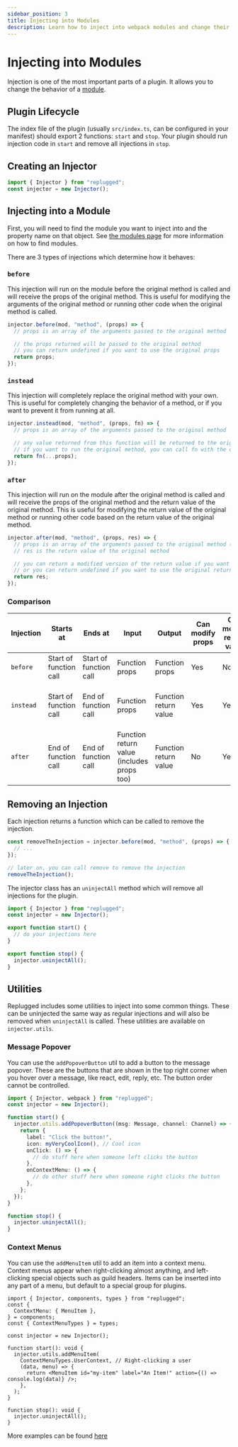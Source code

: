 ```yaml
---
sidebar_position: 3
title: Injecting into Modules
description: Learn how to inject into webpack modules and change their behavior
---
```


# Injecting into Modules

Injection is one of the most important parts of a plugin. It allows you to change the behavior of a
[module](modules).

## Plugin Lifecycle

The index file of the plugin (usually `src/index.ts`, can be configured in your manifest) should
export 2 functions: `start` and `stop`. Your plugin should run injection code in `start` and remove
all injections in `stop`.

## Creating an Injector

```ts
import { Injector } from "replugged";
const injector = new Injector();
```

## Injecting into a Module

First, you will need to find the module you want to inject into and the property name on that
object. See [the modules page](modules#finding-modules) for more information on how to find modules.

There are 3 types of injections which determine how it behaves:

### `before`

This injection will run on the module before the original method is called and will receive the
props of the original method. This is useful for modifying the arguments of the original method or
running other code when the original method is called.

```ts
injector.before(mod, "method", (props) => {
  // props is an array of the arguments passed to the original method

  // the props returned will be passed to the original method
  // you can return undefined if you want to use the original props
  return props;
});
```

### `instead`

This injection will completely replace the original method with your own. This is useful for
completely changing the behavior of a method, or if you want to prevent it from running at all.

```ts
injector.instead(mod, "method", (props, fn) => {
  // props is an array of the arguments passed to the original method

  // any value returned from this function will be returned to the original caller
  // if you want to run the original method, you can call fn with the original props (or modified props)
  return fn(...props);
});
```

### `after`

This injection will run on the module after the original method is called and will receive the props
of the original method and the return value of the original method. This is useful for modifying the
return value of the original method or running other code based on the return value of the original
method.

```ts
injector.after(mod, "method", (props, res) => {
  // props is an array of the arguments passed to the original method (similar to `before`)
  // res is the return value of the original method

  // you can return a modified version of the return value if you want to modify it
  // or you can return undefined if you want to use the original return value
  return res;
});
```

### Comparison

| Injection | Starts at              | Ends at                | Input                                      | Output                | Can modify props | Can modify return value | Calls original method            |
| --------- | ---------------------- | ---------------------- | ------------------------------------------ | --------------------- | ---------------- | ----------------------- | -------------------------------- |
| `before`  | Start of function call | Start of function call | Function props                             | Function props        | Yes              | No                      | Yes                              |
| `instead` | Start of function call | End of function call   | Function props                             | Function return value | Yes              | Yes                     | No (unless you call it yourself) |
| `after`   | End of function call   | End of function call   | Function return value (includes props too) | Function return value | No               | Yes                     | Yes                              |

## Removing an Injection

Each injection returns a function which can be called to remove the injection.

```ts
const removeTheInjection = injector.before(mod, "method", (props) => {
  // ...
});

// later on, you can call remove to remove the injection
removeTheInjection();
```

The injector class has an `uninjectAll` method which will remove all injections for the plugin.

```ts
import { Injector } from "replugged";
const injector = new Injector();

export function start() {
  // do your injections here
}

export function stop() {
  injector.uninjectAll();
}
```

## Utilities

Replugged includes some utilities to inject into some common things. These can be uninjected the
same way as regular injections and will also be removed when `uninjectAll` is called. These
utilities are available on `injector.utils`.

### Message Popover

You can use the `addPopoverButton` util to add a button to the message popover. These are the
buttons that are shown in the top right corner when you hover over a message, like react, edit,
reply, etc. The button order cannot be controlled.

```ts
import { Injector, webpack } from "replugged";
const injector = new Injector();

function start() {
  injector.utils.addPopoverButton((msg: Message, channel: Channel) => {
    return {
      label: "Click the button!",
      icon: myVeryCoolIcon(), // Cool icon
      onClick: () => {
        // do stuff here when someone left clicks the button
      },
      onContextMenu: () => {
        // do other stuff here when someone right clicks the button
      },
    };
  });
}

function stop() {
  injector.uninjectAll();
}
```

### Context Menus

You can use the `addMenuItem` util to add an item into a context menu. Context menus appear when
right-clicking almost anything, and left-clicking special objects such as guild headers. Items can
be inserted into any part of a menu, but default to a special group for plugins.

```tsx
import { Injector, components, types } from "replugged";
const {
  ContextMenu: { MenuItem },
} = components;
const { ContextMenuTypes } = types;

const injector = new Injector();

function start(): void {
  injector.utils.addMenuItem(
    ContextMenuTypes.UserContext, // Right-clicking a user
    (data, menu) => {
      return <MenuItem id="my-item" label="An Item!" action={() => console.log(data)} />;
    },
  );
}

function stop(): void {
  injector.uninjectAll();
}
```

More examples can be found
[here](https://github.com/asportnoy/context-menu-demo/blob/main/src/index.tsx)
